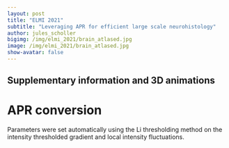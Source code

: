 ```yaml
---
layout: post
title: "ELMI 2021"
subtitle: "Leveraging APR for efficient large scale neurohistology"
author: jules_scholler
bigimg: /img/elmi_2021/brain_atlased.jpg
image: /img/elmi_2021/brain_atlased.jpg
show-avatar: false
---
```


## Supplementary information and 3D animations

# APR conversion

Parameters were set automatically using the Li thresholding method on the intensity thresholded gradient and local intensity fluctuations.




